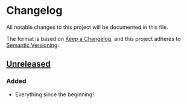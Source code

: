 # Changelog

All notable changes to this project will be documented in this file.

The format is based on [Keep a Changelog](https://keepachangelog.com/en/1.0.0/),
and this project adheres to [Semantic Versioning](https://semver.org/spec/v2.0.0.html).

## [Unreleased]

### Added

-   Everything since the beginning!

[Unreleased]: https://github.com/thomaseizinger/github-action-gitflow-release-workflow/compare/f29bb46e40c323fe0af44dda68c6f60e5b263c64...HEAD
